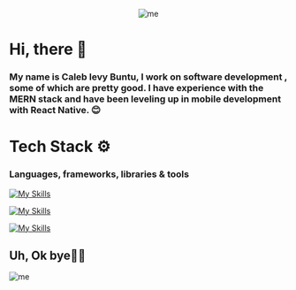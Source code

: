 <center>

![me](https://media4.giphy.com/media/v1.Y2lkPTc5MGI3NjExMDR1cmdrbHkxeTk5ZnZlbWF0YzJ2OXE3cWEybnAyMWE0dHRxY2F4eCZlcD12MV9pbnRlcm5hbF9naWZfYnlfaWQmY3Q9Zw/Rsp9jLIy0VZOKlZziw/giphy.gif)

</center>

# Hi, there 👋

### My name is Caleb levy Buntu, I work on software development , some of which are pretty good. I have experience with the MERN stack and have been leveling up in mobile development with React Native. 😊

# Tech Stack ⚙️
### Languages, frameworks, libraries & tools

[![My Skills](https://skillicons.dev/icons?i=js,html,css,ts,php,java,cpp,c)](https://skillicons.dev)

[![My Skills](https://skillicons.dev/icons?i=express,laravel,nextjs,nodejs,react,spring,firebase,redux,vscode,tailwind,bootstrap)](https://skillicons.dev)

[![My Skills](https://skillicons.dev/icons?i=mysql,postgres,sqlite,mongodb)](https://skillicons.dev)






## Uh, Ok bye🙋‍♂️
![me](https://media.giphy.com/media/v1.Y2lkPTc5MGI3NjExbTd1cmcxNGI2MG4ybXBjYmp1cXcxY2N6emZoOHBjYnM3NjQ3M3prNSZlcD12MV9naWZzX3NlYXJjaCZjdD1n/lDQnCVcjyZWlbgLW2s/giphy.gif)
